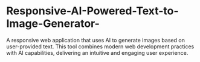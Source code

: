# Responsive-AI-Powered-Text-to-Image-Generator-
A responsive web application that uses AI to generate images based on user-provided text. This tool combines modern web development practices with AI capabilities, delivering an intuitive and engaging user experience.
